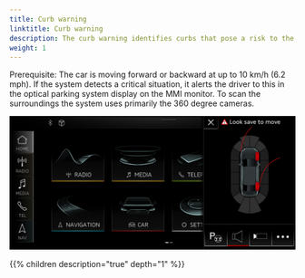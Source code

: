 ```yaml
---
title: Curb warning
linktitle: Curb warning
description: The curb warning identifies curbs that pose a risk to the tires or wheels.
weight: 1
---
```


 Prerequisite: The car is moving forward or backward at up to 10 km/h (6.2 mph). If the system detects a critical situation, it alerts the driver to this in the optical parking system display on the MMI monitor. To scan the surroundings the system uses primarily the 360 degree cameras.

![Curb warning](curbwarning.jpg "Curb warning in MMI")

{{% children description="true" depth="1" %}}
